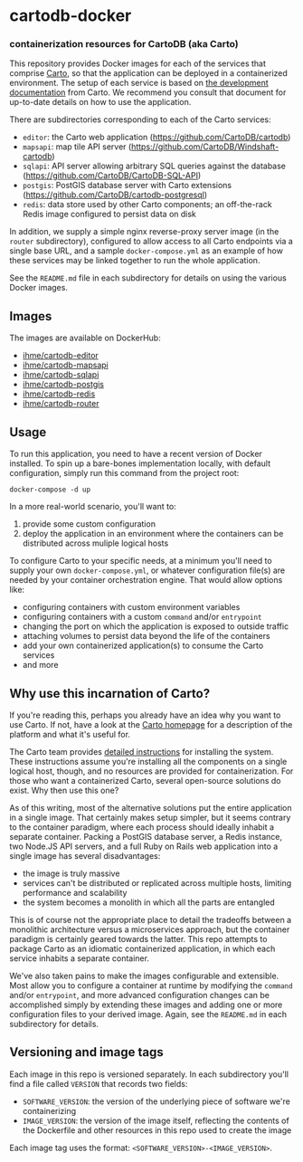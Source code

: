 # cartodb-docker
### containerization resources for CartoDB (aka Carto)

This repository provides Docker images for each of the services that comprise [Carto](https://carto.com), so that the application can be deployed in a containerized environment. The setup of each service is based on [the development documentation](https://cartodb.readthedocs.io) from Carto. We recommend you consult that document for up-to-date details on how to use the application.

There are subdirectories corresponding to each of the Carto services:
- `editor`: the Carto web application (https://github.com/CartoDB/cartodb)
- `mapsapi`: map tile API server (https://github.com/CartoDB/Windshaft-cartodb)
- `sqlapi`: API server allowing arbitrary SQL queries against the database (https://github.com/CartoDB/CartoDB-SQL-API)
- `postgis`: PostGIS database server with Carto extensions (https://github.com/CartoDB/cartodb-postgresql)
- `redis`: data store used by other Carto components; an off-the-rack Redis image configured to persist data on disk

In addition, we supply a simple nginx reverse-proxy server image (in the `router` subdirectory), configured to allow access to all Carto endpoints via a single base URL, and a sample `docker-compose.yml` as an example of how these services may be linked together to run the whole application.

See the `README.md` file in each subdirectory for details on using the various Docker images.

## Images

The images are available on DockerHub:
- [ihme/cartodb-editor](https://hub.docker.com/r/ihme/cartodb-editor/)
- [ihme/cartodb-mapsapi](https://hub.docker.com/r/ihme/cartodb-mapsapi/)
- [ihme/cartodb-sqlapi](https://hub.docker.com/r/ihme/cartodb-sqlapi/)
- [ihme/cartodb-postgis](https://hub.docker.com/r/ihme/cartodb-postgis/)
- [ihme/cartodb-redis](https://hub.docker.com/r/ihme/cartodb-redis/)
- [ihme/cartodb-router](https://hub.docker.com/r/ihme/cartodb-router/)

## Usage

To run this application, you need to have a recent version of Docker installed. To spin up a bare-bones implementation locally, with default configuration, simply run this command from the project root:
```
docker-compose -d up
```

In a more real-world scenario, you'll want to:
1. provide some custom configuration
2. deploy the application in an environment where the containers can be distributed across muliple logical hosts

To configure Carto to your specific needs, at a minimum you'll need to supply your own `docker-compose.yml`, or whatever configuration file(s) are needed by your container orchestration engine. That would allow options like:
- configuring containers with custom environment variables
- configuring containers with a custom `command` and/or `entrypoint`
- changing the port on which the application is exposed to outside traffic
- attaching volumes to persist data beyond the life of the containers
- add your own containerized application(s) to consume the Carto services
- and more

## Why use this incarnation of Carto?

If you're reading this, perhaps you already have an idea why you want to use Carto. If not, have a look at the [Carto homepage](https://carto.com) for a description of the platform and what it's useful for.

The Carto team provides [detailed instructions](https://cartodb.readthedocs.io/en/latest/install.html) for installing the system. These instructions assume you're installing all the components on a single logical host, though, and no resources are provided for containerization. For those who want a containerized Carto, several open-source solutions do exist. Why then use this one?

As of this writing, most of the alternative solutions put the entire application in a single image. That certainly makes setup simpler, but it seems contrary to the container paradigm, where each process should ideally inhabit a separate container. Packing a PostGIS database server, a Redis instance, two Node.JS API servers, and a full Ruby on Rails web application into a single image has several disadvantages:
- the image is truly massive
- services can't be distributed or replicated across multiple hosts, limiting performance and scalability
- the system becomes a monolith in which all the parts are entangled

This is of course not the appropriate place to detail the tradeoffs between a monolithic architecture versus a microservices approach, but the container paradigm is certainly geared towards the latter. This repo attempts to package Carto as an idiomatic containerized application, in which each service inhabits a separate container.

We've also taken pains to make the images configurable and extensible. Most allow you to configure a container at runtime by modifying the `command` and/or `entrypoint`, and more advanced configuration changes can be accomplished simply by extending these images and adding one or more configuration files to your derived image.  Again, see the `README.md` in each subdirectory for details.

## Versioning and image tags

Each image in this repo is versioned separately. In each subdirectory you'll find a file called `VERSION` that records two fields:
- `SOFTWARE_VERSION`: the version of the underlying piece of software we're containerizing
- `IMAGE_VERSION`: the version of the image itself, reflecting the contents of the Dockerfile and other resources in this repo used to create the image

Each image tag uses the format: `<SOFTWARE_VERSION>-<IMAGE_VERSION>`.
